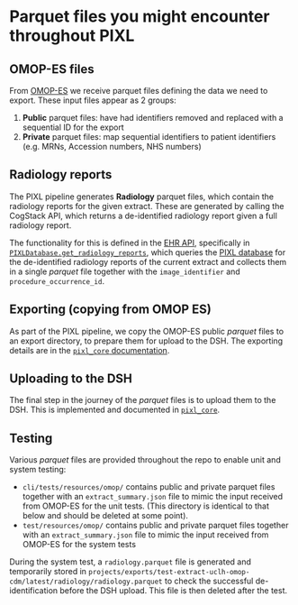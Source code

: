 # Parquet files you might encounter throughout PIXL

## OMOP-ES files

From
[OMOP-ES](https://github.com/UCLH-Foundry/the-rolling-skeleton/blob/main/docs/design/100-day-design.md#data-flow-through-components)
we receive parquet files defining the data we need to export. These input files appear as 2 groups:

1. **Public** parquet files: have had identifiers removed and replaced with a sequential ID for the
   export
2. **Private** parquet files: map sequential identifiers to patient identifiers (e.g. MRNs,
   Accession numbers, NHS numbers)

## Radiology reports

The PIXL pipeline generates **Radiology** parquet files, which
contain the radiology reports for the given extract. These are generated by calling the CogStack API, which returns a de-identified radiology report given a full radiology report.

The functionality for this is defined in the [EHR API](../../pixl_ehr/README.md), specifically in
[`PIXLDatabase.get_radiology_reports`](../../pixl_ehr/src/pixl_ehr/_databases.py), which queries the
[PIXL database](../services/pixl_database.md) for the de-identified radiology reports of the current extract and collects them
in a single _parquet_ file together with the `image_identifier` and `procedure_occurrence_id`.

## Exporting (copying from OMOP ES)

As part of the PIXL pipeline, we copy the OMOP-ES public _parquet_ files  to an export directory, to
prepare them for upload to the DSH. The exporting details are in the
[`pixl_core` documentation](../../pixl_core/README.md#omop-es-files).

## Uploading to the DSH

The final step in the journey of the _parquet_ files is to upload them to the DSH. This is
implemented and documented in [`pixl_core`](../../pixl_core/README.md#uploading-to-an-ftps-server).

## Testing

Various _parquet_ files are provided throughout the repo to enable unit and system testing:

- `cli/tests/resources/omop/` contains public and private parquet files together with an
  `extract_summary.json` file to mimic the input received from OMOP-ES for the unit tests. (This directory is identical to that below and should be deleted at some point).
- `test/resources/omop/` contains public and private parquet files together with an
  `extract_summary.json` file to mimic the input received from OMOP-ES for the system tests

During the system test, a `radiology.parquet` file is generated and temporarily stored in
`projects/exports/test-extract-uclh-omop-cdm/latest/radiology/radiology.parquet` to check the successful
de-identification before the DSH upload. This file is then deleted after the test.
